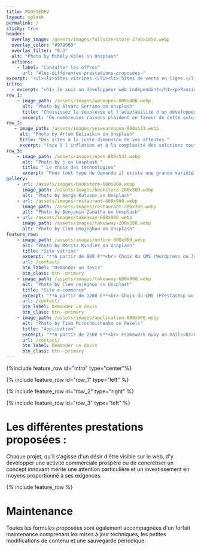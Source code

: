 ```yaml
---
title: PGOSSEDEV
layout: splash
permalink: /
sticky: true
header:
  overlay_image: /assets/images/fullsize/store-2790x1850.webp
  overlay_color: "#97806D"
  overlay_filter: "0.3"
  alt: "Photo by Mihály Köles on Unsplash"
  actions:
    - label: "Consulter les offres"
      url: "#les-différentes-prestations-proposées-"
excerpt: "<ul><li>Sites vitrines.</li><li> Sites de vente en ligne.</li><li>Développement d'applications.</li></ul>"
intro:
  - excerpt: "<h1> Je suis un développeur web indépendant</h1><p>Passionné par le <strong>développement</strong> en général et par la <strong>programmation web</strong> en particulier, j'aime concevoir des sites et des solutions  numériques efficaces, depuis le design de l'interface jusqu'à leur mise en ligne.</p>"
row_1:
    - image_path: /assets/images/wereopen-800x400.webp
      alt: "Photo by Álvaro Serrano on Unsplash"
      title: "Choisissez la souplesse et l'adaptabilité d'un développeur freelance !"
      excerpt: "De nombreuses raisons plaident en faveur de cette solution : l'unicité de votre interlocuteur, des frais généraux réduits, un engagement personnel vis à vis des prescripteurs, la rapidité à adopter et mettre en oeuvre des solutions innovantes entre autres."
row_2:
   - image_path: /assets/images/yesweareopen-800x533.webp
     alt: "Photo by Artem Beliaikin on Unsplash"
     title: "Des sites à la juste dimension de vos attentes."
     excerpt: "Face à l'inflation et à la complexité des solutions toutes faites il y a le choix de la simplicité et de l'efficacité. Plus que jamais l'économie des moyens, la légèreté et l'ergonomie, sans pour autant négliger l'esthétique, rèstent les clés d'un **projet de qualité** répondant précisemment aux prescriptions.<br> Celles-ci sont de plus des critères de _visibilité_ pour les moteurs de recherche."
row_3:
    - image_path: /assets/images/open-800x533.webp
      alt: "Photo by j on Unsplash "
      title: " Le choix des technologies"
      excerpt: "Pour tout type de demande il existe une grande variété d'outils et de moyens pour la satisfaire. Afin de trouver **la** solution optimale il est important de ne pas être enchaîné à l'une d'entre elles.<br> Là où elle est pertinente et économique la solution open-source sera privilégiée. Et le mode de conception adapté choisi. "
gallery:
    - url: /assets/images/bookstore-600x900.webp
      image_path: /assets/images/bookstore-200x300.webp
      alt: "Photo by Serge Kutuzov on Unsplash"
    - url: /assets/images/restaurant-600x900.webp
      image_path: /assets/images/restaurant-200x300.webp
      alt: "Photo by Benjamin Zanatha on Unsplash"
    - url: /assets/images/takeaway-600x900.webp
      image_path: /assets/images/takeaway-200x300.webp
      alt: "Photo by Clem Onojeghuo on Unsplash"
feature_row:
    - image_path: /assets/images/onfire-600x900.webp
      alt: "Photo by Moritz Kindler on Unsplash"
      title: "Site vitrine"
      excerpt: "**A partir de 900 €**<br> Choix du CMS (Wordpress ou Jekyll)<br> Design en fonction de la charte graphique<br>Rédaction des contenus<br>Hébergement<br>"
      url: /contact/
      btn_label: "Demander un devis"
      btn_class: btn--primary
    - image_path: /assets/images/takeaway-600x900.webp
      alt: "Photo by Clem nojeghuo on Unsplash"
      title: "Site e-commerce"
      excerpt: "**A partir de 1200 €**<br> Choix du CMS (Prestashop ou Shopify)<br> Design en fonction de la charte graphique<br>Administration et système de paiement<br>Hébergement<br>"
      url: /contact/
      btn_label: Demander un devis
      btn_class: btn--primary
    - image_path: /assets/images/application-600x900.webp
      alt: "Photo by Tima Miroshnichenko on Pexels"
      title: "Application"
      excerpt: "**A partir de 2500 €**<br> Framework Ruby on Rails<br>Création des fonctionnalités <br>Contenus et design<br>Hébergement<br>"
      url: /contact/
      btn_label: Demander un devis
      btn_class: btn--primary
---
```




{%include feature_row id="intro" type="center"%}

{% include feature_row id="row_1" type="left" %}

{% include feature_row id="row_2" type="right" %}

{% include feature_row id="row_3" type="left" %}

# Les différentes prestations proposées :

Chaque projet, qu'il s'agisse d'un désir d'être visible sur le web, d'y développer une activité commerciale prospère ou de concrétiser un concept innovant mérite une attention particulière et un investissement en moyens proportionné à ses exigences. 

<!-- {% include gallery caption="Tous commerces" %} -->

{% include feature_row %}

# Maintenance
Toutes les formules proposées sont également accompagnées d'un forfait maintenance comprenant les mises à jour techniques, les petites modifications de contenu et une sauvegarde périodique.


